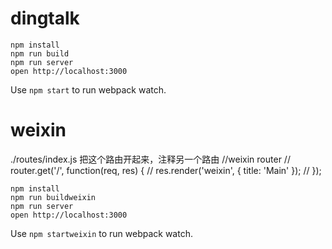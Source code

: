 dingtalk
=====================

```
npm install
npm run build
npm run server
open http://localhost:3000

```
Use `npm start` to run webpack watch.



weixin
=====================
./routes/index.js   把这个路由开起来，注释另一个路由
//weixin router
// router.get('/', function(req, res) {
//   res.render('weixin', { title: 'Main' });
// });
```
npm install
npm run buildweixin
npm run server
open http://localhost:3000

```
Use `npm startweixin` to run webpack watch.

